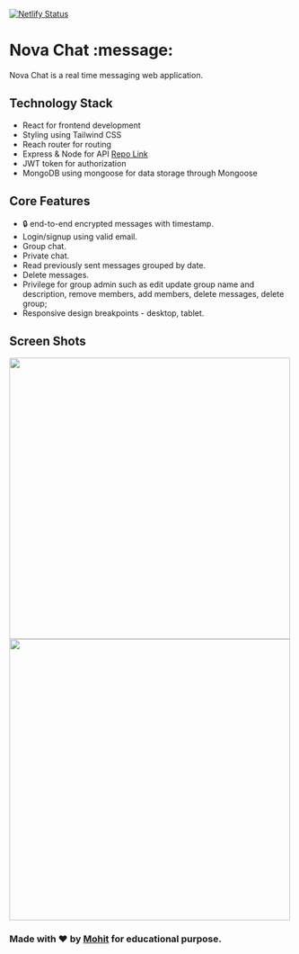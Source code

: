 [![Netlify Status](https://api.netlify.com/api/v1/badges/9fdd5c29-ba1d-43ae-b45c-eb70e1d96b32/deploy-status)](https://app.netlify.com/sites/nova-chat/deploys)

# Nova Chat :message:

Nova Chat is a real time messaging web application.

## Technology Stack

- React for frontend development
- Styling using Tailwind CSS
- Reach router for routing
- Express & Node for API [Repo Link](https://github.com/mohit-codes/Nova-chat--Backend)
- JWT token for authorization 
- MongoDB using mongoose for data storage through Mongoose

## Core Features
- :lock: end-to-end encrypted messages with timestamp.
- Login/signup using valid email.
- Group chat.
- Private chat.
- Read previously sent messages grouped by date.
- Delete messages.
- Privilege for group admin such as edit update group name and description, remove members, add members, delete messages, delete group;
- Responsive design breakpoints - desktop, tablet.

## Screen Shots
<div>
 <img src="https://user-images.githubusercontent.com/40515852/137706047-3a246f70-8197-491b-a2a3-970d2dea3ebe.png" width=500/>
<img src="https://user-images.githubusercontent.com/40515852/137706342-d26f3397-e57a-47f2-9021-369761a61506.png" width=500/>
 </"div>


 ### Made with ❤️ by [Mohit](https://twitter.com/Mohit_codes) for educational purpose.
